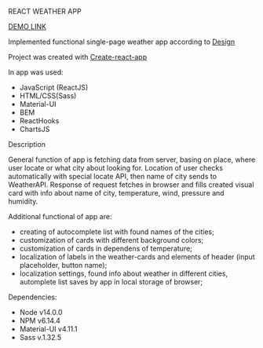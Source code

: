 REACT WEATHER APP

[DEMO LINK](https://olexandrbelyaev.github.io/react-task/)

Implemented functional single-page weather app according to [Design](https://xd.adobe.com/view/0234cb62-06be-4065-9c9f-4b01488a852b-5767/)

Project was created with [Create-react-app](https://create-react-app.dev/)

In app was used:
 - JavaScript (ReactJS)
 - HTML/CSS(Sass)
 - Material-UI
 - BEM
 - ReactHooks
 - ChartsJS

Description

General function of app is fetching data from server, basing on place, where user locate or what city about looking for.
Location of user checks automatically with special locate API, then name of city sends to WeatherAPI. Response of request fetches in browser and fills created visual card with info about name of city, temperature, wind, pressure and humidity.

Additional functional of app are:
 - creating of autocomplete list with found names of the cities;
 - customization of cards with different background colors;
 - customization of cards in dependens of temperature;
 - localization of labels in the weather-cards and elements of header (input placeholder, button name);
 - localization settings, found info about weather in different cities, automplete list saves by app in local storage of browser;

Dependencies:
 - Node v14.0.0
 - NPM v6.14.4
 - Material-UI v4.11.1
 - Sass v.1.32.5
